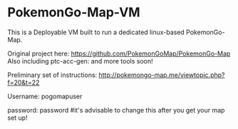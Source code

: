 # PokemonGo-Map-VM
This is a Deployable VM built to run a dedicated linux-based PokemonGo-Map. 

Original project here: https://github.com/PokemonGoMap/PokemonGo-Map
Also including ptc-acc-gen: 
and more tools soon!

Preliminary set of instructions:
http://pokemongo-map.me/viewtopic.php?f=20&t=22

Username: pogomapuser

password: password    #it's advisable to change this after you get your map set up!
